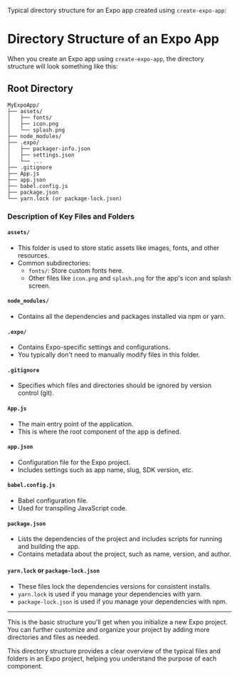 Typical directory structure for an Expo app created using `create-expo-app`:


# Directory Structure of an Expo App

When you create an Expo app using `create-expo-app`, the directory structure will look something like this:

## Root Directory

```
MyExpoApp/
├── assets/
│   ├── fonts/
│   ├── icon.png
│   └── splash.png
├── node_modules/
├── .expo/
│   ├── packager-info.json
│   ├── settings.json
│   └── ...
├── .gitignore
├── App.js
├── app.json
├── babel.config.js
├── package.json
└── yarn.lock (or package-lock.json)
```

### Description of Key Files and Folders

#### `assets/`
- This folder is used to store static assets like images, fonts, and other resources.
- Common subdirectories:
  - `fonts/`: Store custom fonts here.
  - Other files like `icon.png` and `splash.png` for the app's icon and splash screen.

#### `node_modules/`
- Contains all the dependencies and packages installed via npm or yarn.

#### `.expo/`
- Contains Expo-specific settings and configurations.
- You typically don't need to manually modify files in this folder.

#### `.gitignore`
- Specifies which files and directories should be ignored by version control (git).

#### `App.js`
- The main entry point of the application.
- This is where the root component of the app is defined.

#### `app.json`
- Configuration file for the Expo project.
- Includes settings such as app name, slug, SDK version, etc.

#### `babel.config.js`
- Babel configuration file.
- Used for transpiling JavaScript code.

#### `package.json`
- Lists the dependencies of the project and includes scripts for running and building the app.
- Contains metadata about the project, such as name, version, and author.

#### `yarn.lock` or `package-lock.json`
- These files lock the dependencies versions for consistent installs.
- `yarn.lock` is used if you manage your dependencies with yarn.
- `package-lock.json` is used if you manage your dependencies with npm.

---

This is the basic structure you'll get when you initialize a new Expo project. You can further customize and organize your project by adding more directories and files as needed.


This directory structure provides a clear overview of the typical files and folders in an Expo project, helping you understand the purpose of each component.